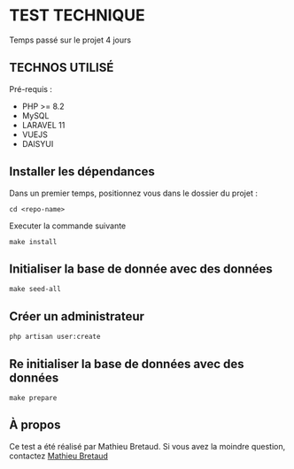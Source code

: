 # TEST TECHNIQUE

Temps passé sur le projet 4 jours

## TECHNOS UTILISÉ

Pré-requis :  
* PHP >= 8.2  
* MySQL  
* LARAVEL 11
* VUEJS
* DAISYUI  

## Installer les dépendances
Dans un premier temps, positionnez vous dans le dossier du projet :
```
cd <repo-name>
```

Executer la commande suivante
```
make install
```

## Initialiser la base de donnée avec des données

```
make seed-all
```

## Créer un administrateur
```
php artisan user:create
```
## Re initialiser la base de données avec des données

```
make prepare
```
## À propos

Ce test a été réalisé par Mathieu Bretaud. Si vous avez la moindre question, 
contactez [Mathieu Bretaud](mailto:mathieu.bretaud@gmail.com?subject=[Github]%20test%20technique)
